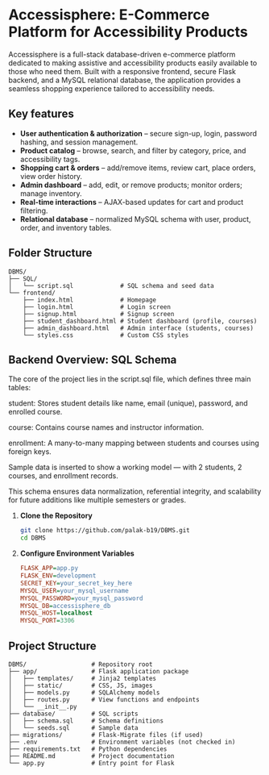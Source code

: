 # Accessisphere: E-Commerce Platform for Accessibility Products

Accessisphere is a full-stack database-driven e-commerce platform dedicated to making assistive and accessibility products easily available to those who need them. Built with a responsive frontend, secure Flask backend, and a MySQL relational database, the application provides a seamless shopping experience tailored to accessibility needs.

## Key features

* **User authentication & authorization** – secure sign-up, login, password hashing, and session management.
* **Product catalog** – browse, search, and filter by category, price, and accessibility tags.
* **Shopping cart & orders** – add/remove items, review cart, place orders, view order history.
* **Admin dashboard** – add, edit, or remove products; monitor orders; manage inventory.
* **Real-time interactions** – AJAX-based updates for cart and product filtering.
* **Relational database** – normalized MySQL schema with user, product, order, and inventory tables.

## Folder Structure

```plaintext
DBMS/
├── SQL/
│   └── script.sql             # SQL schema and seed data
└── frontend/
    ├── index.html             # Homepage
    ├── login.html             # Login screen
    ├── signup.html            # Signup screen
    ├── student_dashboard.html # Student dashboard (profile, courses)
    ├── admin_dashboard.html   # Admin interface (students, courses)
    └── styles.css             # Custom CSS styles
```
## Backend Overview: SQL Schema

The core of the project lies in the script.sql file, which defines three main tables:

student: Stores student details like name, email (unique), password, and enrolled course.

course: Contains course names and instructor information.

enrollment: A many-to-many mapping between students and courses using foreign keys.

Sample data is inserted to show a working model — with 2 students, 2 courses, and enrollment records.

This schema ensures data normalization, referential integrity, and scalability for future additions like multiple semesters or grades.




1. **Clone the Repository**

   ```bash
   git clone https://github.com/palak-b19/DBMS.git
   cd DBMS
   ```



2. **Configure Environment Variables**

   ```ini
   FLASK_APP=app.py
   FLASK_ENV=development
   SECRET_KEY=your_secret_key_here
   MYSQL_USER=your_mysql_username
   MYSQL_PASSWORD=your_mysql_password
   MYSQL_DB=accessisphere_db
   MYSQL_HOST=localhost
   MYSQL_PORT=3306
   ```


## Project Structure

```text
DBMS/                  # Repository root
├── app/               # Flask application package
│   ├── templates/     # Jinja2 templates
│   ├── static/        # CSS, JS, images
│   ├── models.py      # SQLAlchemy models
│   ├── routes.py      # View functions and endpoints
│   └── __init__.py
├── database/          # SQL scripts
│   ├── schema.sql     # Schema definitions
│   └── seeds.sql      # Sample data
├── migrations/        # Flask-Migrate files (if used)
├── .env               # Environment variables (not checked in)
├── requirements.txt   # Python dependencies
├── README.md          # Project documentation
└── app.py             # Entry point for Flask
```






